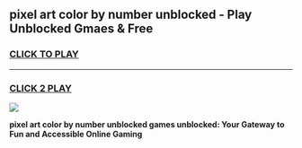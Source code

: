 
## pixel art color by number unblocked - Play Unblocked Gmaes & Free
<h3>
<a href="https://news.freeplayer.one?title=pixel_art_color_by_number_unblocked&ref=23F">CLICK TO PLAY</a></h3>
<hr>

<h3>
<a href="https://news.freeplayer.one?title=pixel_art_color_by_number_unblocked&ref=23F">CLICK 2 PLAY</a>
  
</h3>

<a href="https://news.freeplayer.one?title=pixel_art_color_by_number_unblocked&ref=23F/"><img src="https://clearcache.store/games.png"></a>


**pixel art color by number unblocked games unblocked: Your Gateway to Fun and Accessible Online Gaming**
